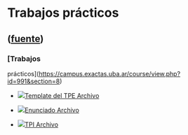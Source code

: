 # Trabajos prácticos
([fuente](https://campus.exactas.uba.ar/course/view.php?id=991&section=8))
---
### [Trabajos
prácticos](https://campus.exactas.uba.ar/course/view.php?id=991&section=8)

  - [![ ](https://campus.exactas.uba.ar/theme/image.php/aardvark/core/1524752928/f/archive-24)Template del TPE Archivo](https://campus.exactas.uba.ar/mod/resource/view.php?id=52679)

  - [![ ](https://campus.exactas.uba.ar/theme/image.php/aardvark/core/1524752928/f/pdf-24)Enunciado Archivo](https://campus.exactas.uba.ar/mod/resource/view.php?id=52680)

  - [![ ](https://campus.exactas.uba.ar/theme/image.php/aardvark/core/1524752928/f/archive-24)TPI Archivo](https://campus.exactas.uba.ar/mod/resource/view.php?id=62853)

